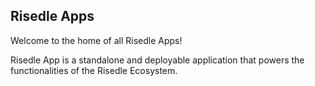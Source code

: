 ## Risedle Apps

Welcome to the home of all Risedle Apps!

Risedle App is a standalone and deployable application that powers the
functionalities of the Risedle Ecosystem.

